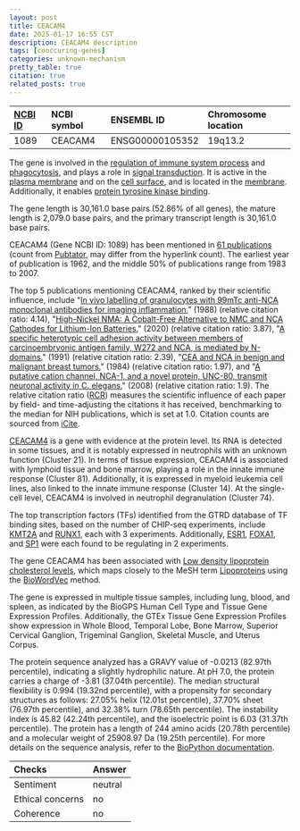 ```yaml
---
layout: post
title: CEACAM4
date: 2025-01-17 16:55 CST
description: CEACAM4 description
tags: [cooccuring-genes]
categories: unknown-mechanism
pretty_table: true
citation: true
related_posts: true
---
```




| [NCBI ID](https://www.ncbi.nlm.nih.gov/gene/1089) | NCBI symbol | ENSEMBL ID | Chromosome location |
| :-------- | :------- | :-------- | :------- |
| 1089  | CEACAM4 | ENSG00000105352 | 19q13.2 |



The gene is involved in the [regulation of immune system process](https://amigo.geneontology.org/amigo/term/GO:0002682) and [phagocytosis](https://amigo.geneontology.org/amigo/term/GO:0006909), and plays a role in [signal transduction](https://amigo.geneontology.org/amigo/term/GO:0007165). It is active in the [plasma membrane](https://amigo.geneontology.org/amigo/term/GO:0005886) and on the [cell surface](https://amigo.geneontology.org/amigo/term/GO:0009986), and is located in the [membrane](https://amigo.geneontology.org/amigo/term/GO:0016020). Additionally, it enables [protein tyrosine kinase binding](https://amigo.geneontology.org/amigo/term/GO:1990782).


The gene length is 30,161.0 base pairs (52.86% of all genes), the mature length is 2,079.0 base pairs, and the primary transcript length is 30,161.0 base pairs.


CEACAM4 (Gene NCBI ID: 1089) has been mentioned in [61 publications](https://pubmed.ncbi.nlm.nih.gov/?term=%22CEACAM4%22) (count from [Pubtator](https://academic.oup.com/nar/article/47/W1/W587/5494727), may differ from the hyperlink count). The earliest year of publication is 1962, and the middle 50% of publications range from 1983 to 2007.


The top 5 publications mentioning CEACAM4, ranked by their scientific influence, include "[In vivo labelling of granulocytes with 99mTc anti-NCA monoclonal antibodies for imaging inflammation.](https://pubmed.ncbi.nlm.nih.gov/3181186)" (1988) (relative citation ratio: 4.14), "[High-Nickel NMA: A Cobalt-Free Alternative to NMC and NCA Cathodes for Lithium-Ion Batteries.](https://pubmed.ncbi.nlm.nih.gov/32627875)" (2020) (relative citation ratio: 3.87), "[A specific heterotypic cell adhesion activity between members of carcinoembryonic antigen family, W272 and NCA, is mediated by N-domains.](https://pubmed.ncbi.nlm.nih.gov/2022629)" (1991) (relative citation ratio: 2.39), "[CEA and NCA in benign and malignant breast tumors.](https://pubmed.ncbi.nlm.nih.gov/6388310)" (1984) (relative citation ratio: 1.97), and "[A putative cation channel, NCA-1, and a novel protein, UNC-80, transmit neuronal activity in C. elegans.](https://pubmed.ncbi.nlm.nih.gov/18336069)" (2008) (relative citation ratio: 1.9). The relative citation ratio ([RCR](https://journals.plos.org/plosbiology/article?id=10.1371/journal.pbio.1002541)) measures the scientific influence of each paper by field- and time-adjusting the citations it has received, benchmarking to the median for NIH publications, which is set at 1.0. Citation counts are sourced from [iCite](https://icite.od.nih.gov).


[CEACAM4](https://www.proteinatlas.org/ENSG00000105352-CEACAM4) is a gene with evidence at the protein level. Its RNA is detected in some tissues, and it is notably expressed in neutrophils with an unknown function (Cluster 21). In terms of tissue expression, CEACAM4 is associated with lymphoid tissue and bone marrow, playing a role in the innate immune response (Cluster 81). Additionally, it is expressed in myeloid leukemia cell lines, also linked to the innate immune response (Cluster 14). At the single-cell level, CEACAM4 is involved in neutrophil degranulation (Cluster 74).


The top transcription factors (TFs) identified from the GTRD database of TF binding sites, based on the number of CHIP-seq experiments, include [KMT2A](https://www.ncbi.nlm.nih.gov/gene/4297) and [RUNX1](https://www.ncbi.nlm.nih.gov/gene/861), each with 3 experiments. Additionally, [ESR1](https://www.ncbi.nlm.nih.gov/gene/2099), [FOXA1](https://www.ncbi.nlm.nih.gov/gene/3169), and [SP1](https://www.ncbi.nlm.nih.gov/gene/6667) were each found to be regulating in 2 experiments.




The gene CEACAM4 has been associated with [Low density lipoprotein cholesterol levels](https://pubmed.ncbi.nlm.nih.gov/34887591), which maps closely to the MeSH term [Lipoproteins](https://meshb.nlm.nih.gov/record/ui?ui=D008074) using the [BioWordVec](https://www.nature.com/articles/s41597-019-0055-0) method.


The gene is expressed in multiple tissue samples, including lung, blood, and spleen, as indicated by the BioGPS Human Cell Type and Tissue Gene Expression Profiles. Additionally, the GTEx Tissue Gene Expression Profiles show expression in Whole Blood, Temporal Lobe, Bone Marrow, Superior Cervical Ganglion, Trigeminal Ganglion, Skeletal Muscle, and Uterus Corpus.




The protein sequence analyzed has a GRAVY value of -0.0213 (82.97th percentile), indicating a slightly hydrophilic nature. At pH 7.0, the protein carries a charge of -3.81 (37.04th percentile). The median structural flexibility is 0.994 (19.32nd percentile), with a propensity for secondary structures as follows: 27.05% helix (12.01st percentile), 37.70% sheet (76.97th percentile), and 32.38% turn (78.65th percentile). The instability index is 45.82 (42.24th percentile), and the isoelectric point is 6.03 (31.37th percentile). The protein has a length of 244 amino acids (20.78th percentile) and a molecular weight of 25908.97 Da (19.25th percentile). For more details on the sequence analysis, refer to the [BioPython documentation](https://biopython.org/docs/1.75/api/Bio.SeqUtils.ProtParam.html).





| Checks    | Answer |
| :-------- | :------- |
| Sentiment  | neutral   |
| Ethical concerns | no     |
| Coherence    | no    |